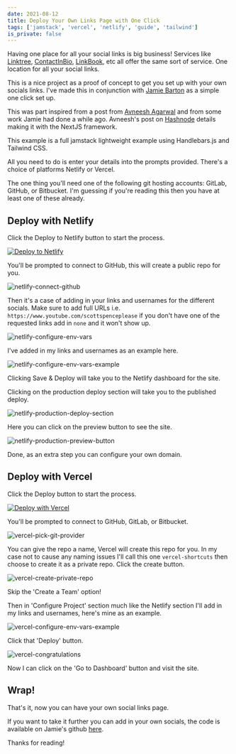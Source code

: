 ```yaml
---
date: 2021-08-12
title: Deploy Your Own Links Page with One Click
tags: ['jamstack', 'vercel', 'netlify', 'guide', 'tailwind']
is_private: false
---
```


Having one place for all your social links is big business! Services
like [Linktree], [ContactInBio], [LinkBook], etc all offer the same
sort of service. One location for all your social links.

This is a nice project as a proof of concept to get you set up with
your own socials links. I've made this in conjunction with [Jamie
Barton] as a simple one click set up.

<!-- cSpell:ignore Avneesh -->

This was part inspired from a post from [Avneesh Agarwal] and from
some work Jamie had done a while ago. Avneesh's post on [Hashnode]
details making it with the NextJS framework.

This example is a full jamstack lightweight example using
Handlebars.js and Tailwind CSS.

All you need to do is enter your details into the prompts provided.
There's a choice of platforms Netlify or Vercel.

The one thing you'll need one of the following git hosting accounts:
GitLab, GitHub, or Bitbucket. I'm guessing if you're reading this then
you have at least one of these already.

## Deploy with Netlify

Click the Deploy to Netlify button to start the process.

[![Deploy to Netlify](https://www.netlify.com/img/deploy/button.svg)](https://app.netlify.com/start/deploy?repository=https://github.com/notrab/shortcuts)

You'll be prompted to connect to GitHub, this will create a public
repo for you.

![netlify-connect-github]

Then it's a case of adding in your links and usernames for the
different socials. Make sure to add full URLs i.e.
`https://www.youtube.com/scottspenceplease` if you don't have one of
the requested links add in `none` and it won't show up.

![netlify-configure-env-vars]

I've added in my links and usernames as an example here.

![netlify-configure-env-vars-example]

Clicking Save & Deploy will take you to the Netlify dashboard for the
site.

Clicking on the production deploy section will take you to the
published deploy.

![netlify-production-deploy-section]

Here you can click on the preview button to see the site.

![netlify-production-preview-button]

Done, as an extra step you can configure your own domain.

## Deploy with Vercel

Click the Deploy button to start the process.

[![Deploy with Vercel](https://vercel.com/button)](https://vercel.com/new/clone?repository-url=https%3A%2F%2Fgithub.com%2Fnotrab%2Fshortcuts&env=SHORTCUTS_NAME,SHORTCUTS_SITE,SHORTCUTS_TWITTER,SHORTCUTS_YOUTUBE,SHORTCUTS_GITHUB,SHORTCUTS_LINKEDIN,SHORTCUTS_DEVTO,SHORTCUTS_MEDIUM)

You'll be prompted to connect to GitHub, GitLab, or Bitbucket.

![vercel-pick-git-provider]

You can give the repo a name, Vercel will create this repo for you. In
my case not to cause any naming issues I'll call this one
`vercel-shortcuts` then choose to create it as a private repo. Click
the create button.

![vercel-create-private-repo]

Skip the 'Create a Team' option!

Then in 'Configure Project' section much like the Netlify section I'll
add in my links and usernames, here's mine as an example.

![vercel-configure-env-vars-example]

Click that 'Deploy' button.

![vercel-congratulations]

Now I can click on the 'Go to Dashboard' button and visit the site.

## Wrap!

That's it, now you can have your own social links page.

If you want to take it further you can add in your own socials, the
code is available on Jamie's github [here].

Thanks for reading!

<!-- Links -->

[avneesh agarwal]: https://avneesh0612.hashnode.dev/
[hashnode]:
  https://avneesh0612.hashnode.dev/stop-using-linktree-build-your-own
[jamie barton]: https://twitter.com/notrab
[linktree]: https://linktr.ee/
[contactinbio]: https://contactinbio.com/
[linkbook]: https://linkbook.bio/
[here]: https://github.com/notrab/shortcuts/

<!-- Images -->

[netlify-connect-github]:
  https://res.cloudinary.com/defkmsrpw/image/upload/q_auto,f_auto/v1633881280/scottspence.com/netlify-connect-github.png
[netlify-configure-env-vars]:
  https://res.cloudinary.com/defkmsrpw/image/upload/q_auto,f_auto/v1633881281/scottspence.com/netlify-configure-env-vars.png
[netlify-configure-env-vars-example]:
  https://res.cloudinary.com/defkmsrpw/image/upload/q_auto,f_auto/v1633881280/scottspence.com/netlify-configure-env-vars-example.png
[netlify-production-deploy-section]:
  https://res.cloudinary.com/defkmsrpw/image/upload/q_auto,f_auto/v1633881280/scottspence.com/netlify-production-deploy-section.png
[netlify-production-preview-button]:
  https://res.cloudinary.com/defkmsrpw/image/upload/q_auto,f_auto/v1633881280/scottspence.com/netlify-production-preview-button.png
[vercel-pick-git-provider]:
  https://res.cloudinary.com/defkmsrpw/image/upload/q_auto,f_auto/v1633881280/scottspence.com/vercel-pick-git-provider.png
[vercel-create-private-repo]:
  https://res.cloudinary.com/defkmsrpw/image/upload/q_auto,f_auto/v1633881280/scottspence.com/vercel-create-private-repo.png
[vercel-configure-env-vars-example]:
  https://res.cloudinary.com/defkmsrpw/image/upload/q_auto,f_auto/v1633881280/scottspence.com/vercel-configure-env-vars-example.png
[vercel-congratulations]:
  https://res.cloudinary.com/defkmsrpw/image/upload/q_auto,f_auto/v1633881280/scottspence.com/vercel-congratulations.png
